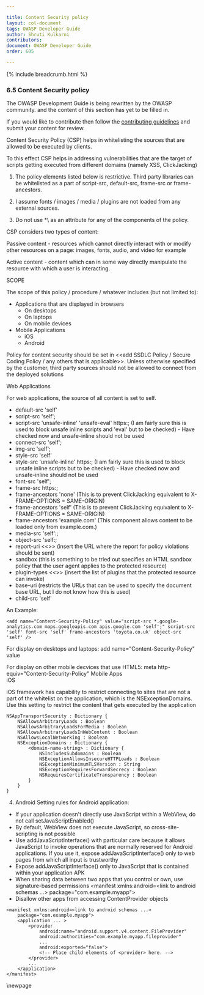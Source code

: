 ```yaml
---

title: Content Security policy
layout: col-document
tags: OWASP Developer Guide
author: Shruti Kulkarni
contributors:
document: OWASP Developer Guide
order: 605

---
```


{% include breadcrumb.html %}
### 6.5 Content Security policy

The OWASP Development Guide is being rewritten by the OWASP community.
and the content of this section has yet to be filled in.

If you would like to contribute then follow the 
[contributing guidelines](https://github.com/OWASP/www-project-developer-guide/blob/main/CONTRIBUTING.md)
and submit your content for review.


Content Security Policy (CSP) helps in whitelisting the sources that are allowed to be executed by clients.

To this effect CSP helps in addressing vulnerabilities that are the target of scripts getting executed from different domains (namely XSS, ClickJacking)  

1.	The policy elements listed below is restrictive. Third party libraries can be whitelisted as a part of script-src, default-src, frame-src or frame-ancestors.

2.	I assume fonts / images / media / plugins are not loaded from any external sources. 

3.	Do not use \*\ as an attribute for any of the components of the policy.

CSP considers two types of content:

Passive content - resources which cannot directly interact with or modify other resources on a page: images, fonts, audio, and video for example

Active content - content which can in some way directly manipulate the resource with which a user is interacting.

SCOPE

The scope of this policy / procedure / whatever includes (but not limited to):

- Applications that are displayed in browsers
    - On desktops
    - On laptops
    - On mobile devices
- Mobile Applications
    - iOS
    - Android


Policy for content security should be set in <<add SSDLC Policy / Secure Coding Policy / any others that is applicable>>. Unless otherwise specified  by the customer, third party sources should not be allowed to connect from the deployed solutions

Web Applications

For web applications, the source of all content is set to self.
- default-src 'self'
- script-src 'self';
- script-src 'unsafe-inline' 'unsafe-eval' https:; (I am fairly sure this is used to block unsafe inline scripts and 'eval' but to be checked) - Have checked now and unsafe-inline should not be used
- connect-src 'self';
- img-src 'self';
- style-src 'self'
- style-src 'unsafe-inline' https:; (I am fairly sure this is used to block unsafe inline scripts but to be checked) - Have checked now and unsafe-inline should not be used
- font-src 'self';
- frame-src https:;
- frame-ancestors 'none' (This is to prevent ClickJacking equivalent to X-FRAME-OPTIONS = SAME-ORIGIN)
- frame-ancestors 'self' (This is to prevent ClickJacking equivalent to X-FRAME-OPTIONS = SAME-ORIGIN)
- frame-ancestors 'example.com' (This component allows content to be loaded only from example.com.)
- media-src 'self':;
- object-src 'self:;
- report-uri <<>> (insert the URL where the report for policy violations should be sent)
- sandbox (this is something to be tried out specifies an HTML sandbox policy that the user agent applies to the protected resource)
- plugin-types <<>> (insert the list of plugins that the protected resource can invoke)
- base-uri (restricts the URLs that can be used to specify the document base URL, but I do not know how this is used)
- child-src 'self'

An Example:
```
<add name="Content-Security-Policy" value="script-src *.google-analytics.com maps.googleapis.com apis.google.com 'self';" script-src 'self' font-src 'self' frame-ancestors 'toyota.co.uk' object-src 'self' />
```

For display on desktops and laptops:
add name="Content-Security-Policy" value

For display on other mobile decvices that use HTML5:
meta http-equiv="Content-Security-Policy"
Mobile Apps	 
iOS

iOS framework has capability to restrict connecting to sites that are not a part of the whitelist on the application, which is the NSExceptionDomains. Use this setting to restrict the content that gets executed by the application

```
NSAppTransportSecurity : Dictionary {
    NSAllowsArbitraryLoads : Boolean
    NSAllowsArbitraryLoadsForMedia : Boolean
    NSAllowsArbitraryLoadsInWebContent : Boolean
    NSAllowsLocalNetworking : Boolean
    NSExceptionDomains : Dictionary {
        <domain-name-string> : Dictionary {
            NSIncludesSubdomains : Boolean
            NSExceptionAllowsInsecureHTTPLoads : Boolean
            NSExceptionMinimumTLSVersion : String
            NSExceptionRequiresForwardSecrecy : Boolean   
            NSRequiresCertificateTransparency : Boolean
        }
    }
}
```

4.	Android
Setting rules for Android application:
- If your application doesn't directly use JavaScript within a WebView, do not call setJavaScriptEnabled()
- By default, WebView does not execute JavaScript, so cross-site-scripting is not possible
- Use addJavaScriptInterface() with particular care because it allows JavaScript to invoke operations that are normally reserved for Android applications. If you use it, expose addJavaScriptInterface() only to web pages from which all input is trustworthy
- Expose addJavaScriptInterface() only to JavaScript that is contained within your application APK
- When sharing data between two apps that you control or own, use signature-based permissions
<manifest xmlns:android=<link to android schemas ...>
    package="com.example.myapp">
    <permission android:name="my_custom_permission_name"
                android:protectionLevel="signature" />
- Disallow other apps from accessing ContentProvider objects

```
<manifest xmlns:android=<link to android schemas ...>
    package="com.example.myapp">
    <application ... >
        <provider
            android:name="android.support.v4.content.FileProvider"
            android:authorities="com.example.myapp.fileprovider"
            ...
            android:exported="false">
            <!-- Place child elements of <provider> here. -->
        </provider>
        ...
    </application>
</manifest>
```

\newpage
